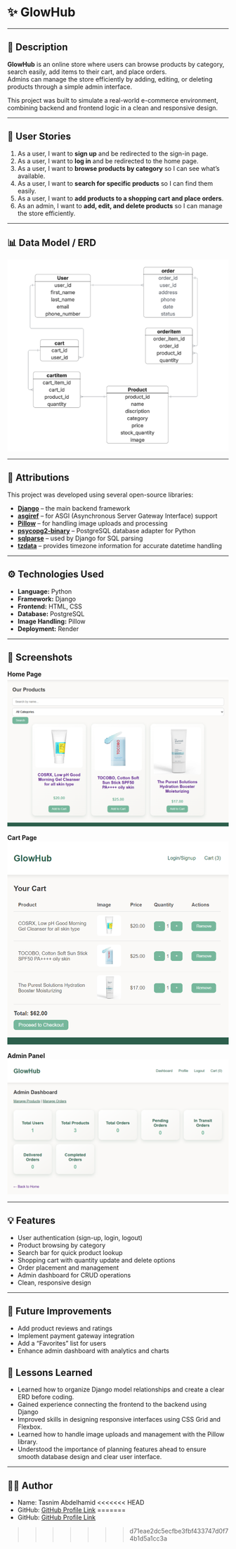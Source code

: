 # ✨ GlowHub


---

## 📝 Description

**GlowHub** is an online store where users can browse products by category, search easily, add items to their cart, and place orders.  
Admins can manage the store efficiently by adding, editing, or deleting products through a simple admin interface.  

This project was built to simulate a real-world e-commerce environment, combining backend and frontend logic in a clean and responsive design.

---

## 👥 User Stories

1. As a user, I want to **sign up** and be redirected to the sign-in page.  
2. As a user, I want to **log in** and be redirected to the home page.  
3. As a user, I want to **browse products by category** so I can see what’s available.  
4. As a user, I want to **search for specific products** so I can find them easily.  
5. As a user, I want to **add products to a shopping cart and place orders**.  
6. As an admin, I want to **add, edit, and delete products** so I can manage the store efficiently.  

---

## 📊 Data Model / ERD

![GlowHub ERD](media/readme/ERD.png)

---

## 🧾 Attributions

This project was developed using several open-source libraries:

- [**Django**](https://www.djangoproject.com/) – the main backend framework  
- [**asgiref**](https://pypi.org/project/asgiref/) – for ASGI (Asynchronous Server Gateway Interface) support  
- [**Pillow**](https://pypi.org/project/Pillow/) – for handling image uploads and processing  
- [**psycopg2-binary**](https://pypi.org/project/psycopg2-binary/) – PostgreSQL database adapter for Python  
- [**sqlparse**](https://pypi.org/project/sqlparse/) – used by Django for SQL parsing  
- [**tzdata**](https://pypi.org/project/tzdata/) – provides timezone information for accurate datetime handling  

---

## ⚙️ Technologies Used

- **Language:** Python  
- **Framework:** Django  
- **Frontend:** HTML, CSS  
- **Database:** PostgreSQL  
- **Image Handling:** Pillow  
- **Deployment:** Render  

---

## 📸 Screenshots

**Home Page**  
![GlowHub Home](media/readme/home.png)

**Cart Page**  
![GlowHub Cart](media/readme/cart.png)

**Admin Panel**  
![GlowHub Dashboard](media/readme/dashboard.png)

---

## 💡 Features

- User authentication (sign-up, login, logout)  
- Product browsing by category  
- Search bar for quick product lookup  
- Shopping cart with quantity update and delete options  
- Order placement and management  
- Admin dashboard for CRUD operations  
- Clean, responsive design  

---

## 🔮 Future Improvements

- Add product reviews and ratings  
- Implement payment gateway integration  
- Add a “Favorites” list for users  
- Enhance admin dashboard with analytics and charts

## 🧠 Lessons Learned

- Learned how to organize Django model relationships and create a clear ERD before coding.  
- Gained experience connecting the frontend to the backend using Django 
- Improved skills in designing responsive interfaces using CSS Grid and Flexbox.  
- Learned how to handle image uploads and management with the Pillow library.  
- Understood the importance of planning features ahead to ensure smooth database design and clear user interface.

---

## 🧑‍💻 Author

- Name: Tasnim Abdelhamid
<<<<<<< HEAD
- GitHub: [GitHub Profile Link](https://github.com/tasnimjabdelhamid)
=======
- GitHub: [GitHub Profile Link](https://github.com/tasnimjabdelhamid)  
>>>>>>> d71eae2dc5ecfbe3fbf433747d0f74b1d5a1cc3a
